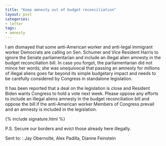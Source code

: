 ```yaml
---
title: "Keep amnesty out of budget reconciliation"
layout: post
categories:
- letter
tags:
- amnesty
---
```


I am dismayed that some anti-American worker and anti-legal immigrant worker Democrats are calling on Sen. Schumer and Vice Resident Harris to ignore the Senate parliamentarian and include an illegal alien amnesty in the budget reconciliation bill. In case you forgot, the parliamentarian did not mince her words; she was unequivocal that passing an amnesty for millions of illegal aliens goes far beyond its simple budgetary impact and needs to be carefully considered by Congress in standalone legislation.

It has been reported that a deal on the legislation is close and Resident Biden wants Congress to hold a vote next week. Please oppose any efforts to include an illegal aliens amnesty in the budget reconciliation bill and oppose the bill if the anti-American worker Members of Congress prevail and an amnesty is included in the legislation.

{% include signature.html %}

P.S. Secure our borders and evict those already here illegally.

Sent to:
: Jay Obernolte, Alex Padilla, Dianne Feinstein
